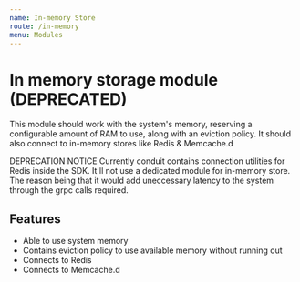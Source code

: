 ```yaml
---
name: In-memory Store
route: /in-memory
menu: Modules
---
```

# In memory storage module (DEPRECATED)

This module should work with the system's memory, reserving a configurable amount of RAM to use,
along with an eviction policy. It should also connect to in-memory stores like Redis & Memcache.d

DEPRECATION NOTICE
Currently conduit contains connection utilities for Redis inside the SDK. It'll not use a dedicated
module for in-memory store. The reason being that it would add uneccessary latency to the system through
the grpc calls required.

## Features

- Able to use system memory
- Contains eviction policy to use available memory without running out
- Connects to Redis
- Connects to Memcache.d
